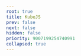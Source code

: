 ```yaml
---
root: true
title: KubeJS
prev: false
next: false
hidden: false
priority: 9007199254740991
collapsed: true
---
```


